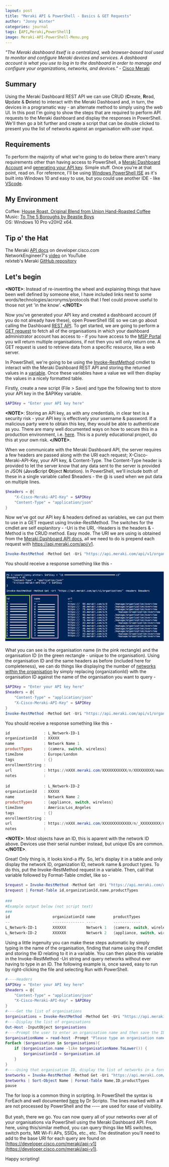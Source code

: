 ```yaml
---
layout: post
title: "Meraki API & PowerShell - Basics & GET Requests"
author: "Jonny Winter"
categories: journal
tags: [API,Meraki,PowerShell]
image: Meraki-API-PowerShell-Menu.png
---
```


*"The Meraki dashboard itself is a centralized, web browser-based tool used to monitor and configure Meraki devices and services. A dashboard account is what you use to log in to the dashboard in order to manage and configure your organizations, networks, and devices."* - [Cisco Meraki](https://documentation.meraki.com/Getting_Started#:~:text=The%20Meraki%20dashboard%20itself%20is,organizations%2C%20networks%2C%20and%20devices)

## Summary

Using the Meraki Dashboard REST API we can use CRUD (**C**reate, **R**ead, **U**pdate & **D**elete) to interact with the Meraki Dashboard and, in turn, the devices in a programatic way - an alternate method to simply using the web UI. In this post I'm going to show the steps that are required to perform API requests to the Meraki dashboard and display the responses in PowerShell. We'll then go a bit further and create a script that can be double clicked to present you the list of networks against an organisation with user input. 

## Requirements

To perform the majority of what we're going to do below there aren't many requirements other than having access to PowerShell, a [Meraki Dashboard Account](https://documentation.meraki.com/Getting_Started) and [generating your API key](https://documentation.meraki.com/General_Administration/Other_Topics/The_Cisco_Meraki_Dashboard_API). Simple stuff. Once you're at that point, read on. For reference, I'll be using [Windows PowerShell ISE](https://docs.microsoft.com/en-us/powershell/scripting/windows-powershell/ise/introducing-the-windows-powershell-ise?view=powershell-5.1) as it's built into Windows 10 and easy to use, but you could use another IDE - like [VScode](https://code.visualstudio.com/). 

## My Environment

Coffee: [House Roast, Original Blend from Union Hand-Roasted Coffee](https://unionroasted.com/collections/our-favourite-coffees/products/house-roast-original-blend)
<br>
Music: [To The 5 Boroughs by Beastie Boys](https://open.spotify.com/album/1yw6pIVYjbf9WoLiPkIPJv?si=hFBr1chPQ9GnD48pULQMaQ)
<br>
OS: Windows 10 Pro v20H2 x64.

## Tip o' the Hat

The Meraki [API docs](https://developer.cisco.com/meraki/api-v1/) on developer.cisco.com
<br>
NetworkEngineer7's [video](https://www.youtube.com/watch?v=MTOyge6ZZmg&ab_channel=NetworkEngineer7) on YouTube
<br>
relxteb's Meraki [GitHub repository](https://github.com/relaxteb/Meraki)

## Let's begin

**&lt;NOTE>**: Instead of re-inventing the wheel and explaining things that have been well defined by someone else, I have included links next to some words/technologies/acronyms/protocols that I feel could proove useful to those not yet 'in the know'. **&lt;/NOTE>**

Now you've generated your API key and created a dashboard account (if you do not already have these), open PowerShell ISE so we can go about calling the Dashboard [REST API](https://www.youtube.com/watch?v=7YcW25PHnAA&t=1s&ab_channel=WebConcepts). To get started, we are going to perform a [GET request](https://www.youtube.com/watch?v=guYMSP7JVTA&ab_channel=Telusko) to fetch all of the organisations in which your dashboard administrator account has access to - if you have access to the [MSP Portal](https://documentation.meraki.com/General_Administration/Organizations_and_Networks/Using_the_MSP_Portal_to_Manage_Multiple_Organizations) you will return multiple organisations, if not then you will only return one. A GET request is used to retrieve data from a specific resource, like a web server.

In PowerShell, we're going to be using the [Invoke-RestMethod](https://docs.microsoft.com/en-us/powershell/module/microsoft.powershell.utility/invoke-restmethod?view=powershell-7.1) cmdlet to interact with the Meraki Dashboard REST API and storing the returned values in a [variable](https://docs.microsoft.com/en-us/powershell/module/microsoft.powershell.core/about/about_variables?view=powershell-5.1). Once these variables have a value we will then display the values in a nicely formatted table.

Firstly, create a new script (File > Save) and type the following text to store your API key in the $APIKey variable.
```powershell
$APIKey = "Enter your API key here"
```
**&lt;NOTE>**: Storing an API key, as with any credentials, in clear text is a security risk - your API key is effectively your username & password. If a malicious party were to obtain this key, they would be able to authenticate as you. There are many well documented ways on how to secure this in a production environment, i.e. [here](https://www.freecodecamp.org/news/how-to-securely-store-api-keys-4ff3ea19ebda/). This is a purely educational project, do this at your own risk. **&lt;/NOTE>**.

When we communicate with the Meraki Dashboard API, the server requires a few headers are passed along with the URI each request; X-Cisco-Meraki-API-Key, your API key, & Content-Type. The Content-Type header is provided to let the server know that any data sent to the server is provided in JSON (**J**ava**S**cript **O**bject **N**otation). In PowerShell, we'll include both of these in a single variable called $headers - the @ is used when we put data on multiple lines. 
```powershell
$headers = @{
    "X-Cisco-Meraki-API-Key" = $APIKey
    "Content-Type" = "application/json"
}
```
Now we've got our API key & headers defined as variables, we can put them to use in a GET request using Invoke-RestMethod. The switches for the cmdlet are self explanitory - -Uri is the URI, -Headers is the headers & -Method is the CRUD method. Easy mode. The URI we are using is obtained from the [Meraki Dashboard API docs](https://developer.cisco.com/meraki/api-v1/#!get-organizations), all we need to do is prepend each request with https://api.meraki.com/api/v1.
```powershell
Invoke-RestMethod -Method Get -Uri "https://api.meraki.com/api/v1/organizations" -Headers $Headers
```
You should receive a response something like this - 
<br>
<br>
<a href="#"><img alt="Meraki API PowerShell Get Organisations" src="/assets/img/Meraki-API-PowerShell-Get-Organisations.png"/></a>
<br>
<br>
What you can see is the organisation name (in the pink rectangle) and the organisation ID (in the green rectangle - unique to the organisation). Using the organisation ID and the same headers as before (included here for completeness), we can do things like displaying the number of [networks within the organisation](https://developer.cisco.com/meraki/api-v1/#!get-organization-networks) by simply replacing {organizationId} with the organisation ID against the name of the organisation you want to query - 
```powershell
$APIKey = "Enter your API key here"
$headers = @{
    "Content-Type" = "application/json"
    "X-Cisco-Meraki-API-Key" = $APIKey
}
Invoke-RestMethod -Method Get -Uri "https://api.meraki.com/api/v1/organizations/{organizationId}/networks" -Headers $Headers
```
You should receive a response something like this - 
```powershell
id               : L_Network-ID-1
organizationId   : XXXXX
name             : Network Name 1
productTypes     : {camera, switch, wireless}
timeZone         : Europe/London
tags             : {}
enrollmentString : 
url              : https://nXXX.meraki.com/XXXXXXXXXXX/n/XXXXXXXXX/manage/usage/list
notes            : 

id               : L_Network-ID-2
organizationId   : XXXXX
name             : Network Name 2
productTypes     : {appliance, switch, wireless}
timeZone         : America/Los_Angeles
tags             : {}
enrollmentString : 
url              : https://nXXX.meraki.com/XXXXXXXXXXXXX/n/_XXXXXXXXX/manage/usage/list
notes            : 
```
**&lt;NOTE>**: Most objects have an ID, this is aparent with the network ID above. Devices use their serial number instead, but unique IDs are common. **&lt;/NOTE>**.

Great! Only thing is, it looks kind-a iffy. So, let's display it in a table and only display the network ID, organization ID, network name & product types. To do this, put the Invoke-RestMethod request in a variable. Then, call that variable followed by Format-Table cmdlet, like so - 
```powershell
$request = Invoke-RestMethod -Method Get -Uri "https://api.meraki.com/api/v1/organizations/{organizationId}/networks" -Headers $Headers
$request | Format-Table id,organizationId,name,productTypes

###
#Example output below (not script text)
###
id                   organizationId name        productTypes                 
--                   -------------- ----        ------------                 
L_Network-ID-1       XXXXXX         Network 1   {camera, switch, wireless}   
L_Network-ID-2       XXXXXX         Network 2   {appliance, switch, wireless}
```
Using a little ingenuity you can make these steps automatic by simply typing in the name of the organisation, finding that name using the if cmdlet and storing the ID relating to it in a variable. You can then place this variable in the Invoke-RestMethod -Uri string and query networks without ever having to type in an ID. The following example is, once saved, easy to run by right-clicking the file and selecting Run with PowerShell.
```powershell
#----Headers
$APIKey = "Enter your API key here"
$headers = @{
    "Content-Type" = "application/json"
    "X-Cisco-Meraki-API-Key" = $APIKey
}
#----Get the list of organisations
$organisations = Invoke-RestMethod -Method Get -Uri "https://api.meraki.com/api/v1/organizations" -Headers $Headers
#----Display the list of organisations
Out-Host -InputObject $organisations
#----Prompt the user to enter an organisation name and then save the ID of that organisation in a variable
$organisationName = read-host -Prompt "Please type an organisation name"
ForEach ($organisation in $organisations){
    if ($organisation.name -like $organisationName.ToLower()) {
        $organisationId = $organisation.id
    }
}
#----Using that organisation ID, display the list of networks in a formatted table
$networks = Invoke-RestMethod -Method Get -Uri "https://api.meraki.com/api/v1/organizations/$($organisationId)/networks" -Headers $Headers
$networks | Sort-Object Name | Format-Table Name,ID,productTypes
pause
```
The for loop is a common thing in scripting. In PowerShell the syntax is ForEach and well documented [here](https://devblogs.microsoft.com/scripting/basics-of-powershell-looping-foreach/) by Dr Scripto. The lines marked with a # are not processed by PowerShell and the ---- are used for ease of visibility. 
<br>
<br>
But yeah, there we go. You can now query all of your networks over all of your organisations via PowerShell using the Meraki Dashboard API. From here, using this/similar method, you can query things like MS switches, switch ports, MR Wi-Fi APs, SSIDs, etc., etc. The destination you'll need to add to the base URI for each query are found on [https://developer.cisco.com/meraki/api-v1](https://developer.cisco.com/meraki/api-v1). 

Happy scripting!

